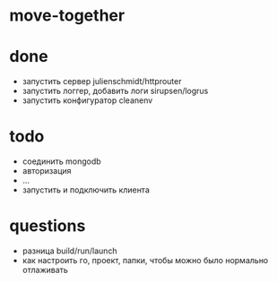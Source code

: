 # move-together

# done
- запустить сервер julienschmidt/httprouter
- запустить логгер, добавить логи sirupsen/logrus
- запустить конфигуратор cleanenv

# todo
- соединить mongodb
- авторизация
- ...
- запустить и подключить клиента

# questions
- разница build/run/launch
- как настроить го, проект, папки, чтобы можно было нормально отлаживать
